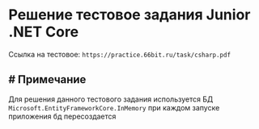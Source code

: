 ﻿# Решение тестовое задания Junior .NET Core

Ссылка на тестовое: ```https://practice.66bit.ru/task/csharp.pdf```

## # Примечание
Для решения данного тестового задания используется БД ```Microsoft.EntityFrameworkCore.InMemory```
при каждом запуске приложения бд пересоздается